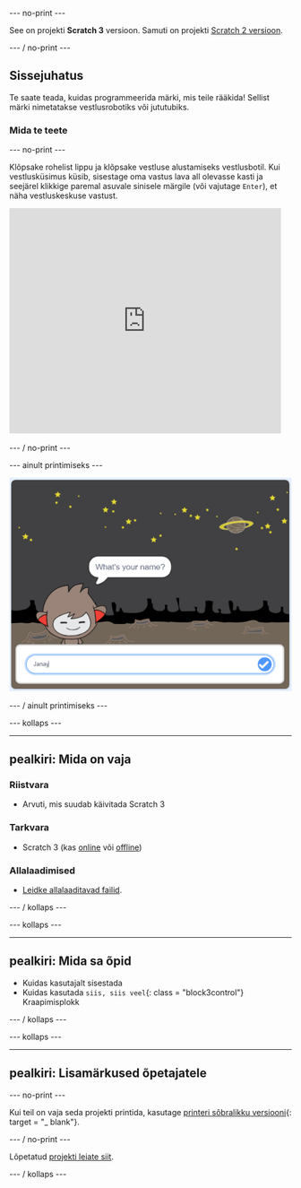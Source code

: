 \--- no-print \---

See on projekti **Scratch 3** versioon. Samuti on projekti [Scratch 2 versioon](https://projects.raspberrypi.org/en/projects/chatbot-scratch2).

\--- / no-print \---

## Sissejuhatus

Te saate teada, kuidas programmeerida märki, mis teile rääkida! Sellist märki nimetatakse vestlusrobotiks või jututubiks.

### Mida te teete

\--- no-print \---

Klõpsake rohelist lippu ja klõpsake vestluse alustamiseks vestlusbotil. Kui vestlusküsimus küsib, sisestage oma vastus lava all olevasse kasti ja seejärel klikkige paremal asuvale sinisele märgile (või vajutage `Enter`), et näha vestluskeskuse vastust.

<div class="scratch-preview">
  <iframe allowtransparency="true" width="485" height="402" src="https://scratch.mit.edu/projects/embed/248864190/?autostart=false" 
  frameborder="0" scrolling="no"></iframe>
</div>

\--- / no-print \---

\--- ainult printimiseks \---

![täielik projekt](images/chatbot-preview.png)

\--- / ainult printimiseks \---

\--- kollaps \---

* * *

## pealkiri: Mida on vaja

### Riistvara

+ Arvuti, mis suudab käivitada Scratch 3

### Tarkvara

+ Scratch 3 (kas [online](https://rpf.io/scratchon) või [offline](https://rpf.io/scratchoff))

### Allalaadimised

+ [Leidke allalaaditavad failid](http://rpf.io/p/en/chatbot-go).

\--- / kollaps \---

\--- kollaps \---

* * *

## pealkiri: Mida sa õpid

+ Kuidas kasutajalt sisestada
+ Kuidas kasutada `siis, siis veel`{: class = "block3control"} Kraapimisplokk

\--- / kollaps \---

\--- kollaps \---

* * *

## pealkiri: Lisamärkused õpetajatele

\--- no-print \---

Kui teil on vaja seda projekti printida, kasutage [printeri sõbralikku versiooni](https://projects.raspberrypi.org/en/projects/chatbot/print){: target = "_ blank"}.

\--- / no-print \---

Lõpetatud [projekti leiate siit](http://rpf.io/p/en/chatbot-get).

\--- / kollaps \---